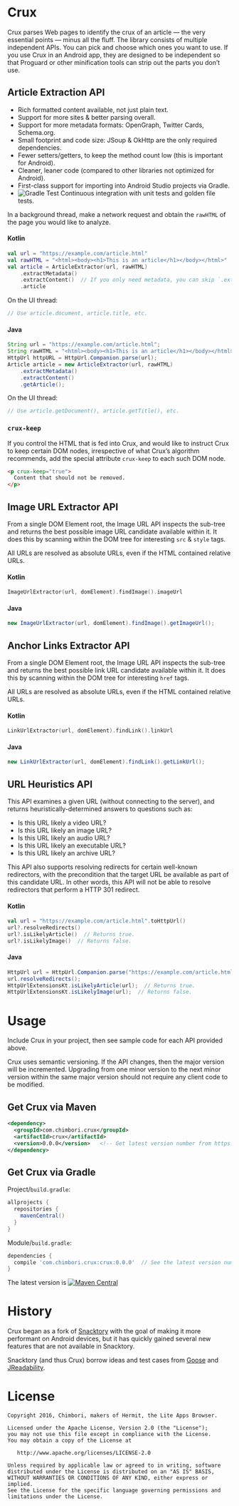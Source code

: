 # Crux

Crux parses Web pages to identify the crux of an article — the very essential points — minus all the
fluff. The library consists of multiple independent APIs. You can pick and choose which ones you
want to use. If you use Crux in an Android app, they are designed to be independent so that Proguard
or other minification tools can strip out the parts you don’t use.

## Article Extraction API

- Rich formatted content available, not just plain text.
- Support for more sites & better parsing overall.
- Support for more metadata formats: OpenGraph, Twitter Cards, Schema.org.
- Small footprint and code size: JSoup & OkHttp are the only required dependencies.
- Fewer setters/getters, to keep the method count low (this is important for Android).
- Cleaner, leaner code (compared to other libraries not optimized for Android).
- First-class support for importing into Android Studio projects via Gradle.
- ![Gradle Test](https://github.com/chimbori/crux/workflows/Gradle%20Test/badge.svg) Continuous integration with unit tests and golden file tests.

In a background thread, make a network request and obtain the `rawHTML` of the page you would like
to analyze.

#### Kotlin
```kotlin
val url = "https://example.com/article.html"
val rawHTML = "<html><body><h1>This is an article</h1></body></html>"
val article = ArticleExtractor(url, rawHTML)
    .extractMetadata()
    .extractContent()  // If you only need metadata, you can skip `.extractContent()`
    .article
```

On the UI thread:
```kotlin
// Use article.document, article.title, etc.
```

#### Java
```java
String url = "https://example.com/article.html";
String rawHTML = "<html><body><h1>This is an article</h1></body></html>";
HttpUrl httpURL = HttpUrl.Companion.parse(url);
Article article = new ArticleExtractor(url, rawHTML)
    .extractMetadata()
    .extractContent()
    .getArticle();
```

On the UI thread:
```java
// Use article.getDocument(), article.getTitle(), etc.
```

### `crux-keep`

If you control the HTML that is fed into Crux, and would like to instruct Crux to keep certain DOM
nodes, irrespective of what Crux’s algorithm recommends, add the special attribute `crux-keep` to
each such DOM node.

```html
<p crux-keep="true">
  Content that should not be removed.
</p>
```

## Image URL Extractor API

From a single DOM Element root, the Image URL API inspects the sub-tree and returns the best
possible image URL candidate available within it. It does this by scanning within the DOM tree
for interesting `src` & `style` tags.

All URLs are resolved as absolute URLs, even if the HTML contained relative URLs.

#### Kotlin
```kotlin
ImageUrlExtractor(url, domElement).findImage().imageUrl
```

#### Java
```java
new ImageUrlExtractor(url, domElement).findImage().getImageUrl();
```

## Anchor Links Extractor API

From a single DOM Element root, the Image URL API inspects the sub-tree and returns the best
possible link URL candidate available within it. It does this by scanning within the DOM tree
for interesting `href` tags.

All URLs are resolved as absolute URLs, even if the HTML contained relative URLs.

#### Kotlin
```kotlin
LinkUrlExtractor(url, domElement).findLink().linkUrl
```

#### Java
```java
new LinkUrlExtractor(url, domElement).findLink().getLinkUrl();
```

## URL Heuristics API

This API examines a given URL (without connecting to the server), and returns
heuristically-determined answers to questions such as:

- Is this URL likely a video URL?
- Is this URL likely an image URL?
- Is this URL likely an audio URL?
- Is this URL likely an executable URL?
- Is this URL likely an archive URL?

This API also supports resolving redirects for certain well-known redirectors, with the precondition
that the target URL be available as part of this candidate URL. In other words, this API will
not be able to resolve redirectors that perform a HTTP 301 redirect.

#### Kotlin
```kotlin
val url = "https://example.com/article.html".toHttpUrl()
url?.resolveRedirects()
url?.isLikelyArticle()  // Returns true.
url?.isLikelyImage()  // Returns false.
```

#### Java
```java
HttpUrl url = HttpUrl.Companion.parse("https://example.com/article.html");
url.resolveRedirects();
HttpUrlExtensionsKt.isLikelyArticle(url);  // Returns true.
HttpUrlExtensionsKt.isLikelyImage(url);  // Returns false.
```

# Usage

Include Crux in your project, then see sample code for each API provided above.

Crux uses semantic versioning. If the API changes, then the major version will be incremented.
Upgrading from one minor version to the next minor version within the same major version should
not require any client code to be modified.

## Get Crux via Maven

```xml
<dependency>
  <groupId>com.chimbori.crux</groupId>
  <artifactId>crux</artifactId>
  <version>0.0.0</version>   <!-- Get latest version number from https://github.com/chimbori/crux/releases -->
</dependency>
```

## Get Crux via Gradle

Project/`build.gradle`:
```groovy
allprojects {
  repositories {
    mavenCentral()
  }
}
```

Module/`build.gradle`:

```groovy
dependencies {
  compile 'com.chimbori.crux:crux:0.0.0'  // See the latest version number below.
}
```

The latest version is [![Maven Central](https://maven-badges.herokuapp.com/maven-central/com.chimbori.crux/crux/badge.svg)](https://maven-badges.herokuapp.com/maven-central/com.chimbori.crux/crux)

# History

Crux began as a fork of [Snacktory](http://github.com/karussell/snacktory) with the goal of making
it more performant on Android devices, but it has quickly gained several new features that are not
available in Snacktory.

Snacktory (and thus Crux) borrow ideas and test cases from [Goose](https://github.com/GravityLabs/goose)
and [JReadability](https://github.com/ifesdjeen/jReadability).

# License

    Copyright 2016, Chimbori, makers of Hermit, the Lite Apps Browser.

    Licensed under the Apache License, Version 2.0 (the "License");
    you may not use this file except in compliance with the License.
    You may obtain a copy of the License at

       http://www.apache.org/licenses/LICENSE-2.0

    Unless required by applicable law or agreed to in writing, software
    distributed under the License is distributed on an "AS IS" BASIS,
    WITHOUT WARRANTIES OR CONDITIONS OF ANY KIND, either express or implied.
    See the License for the specific language governing permissions and
    limitations under the License.

